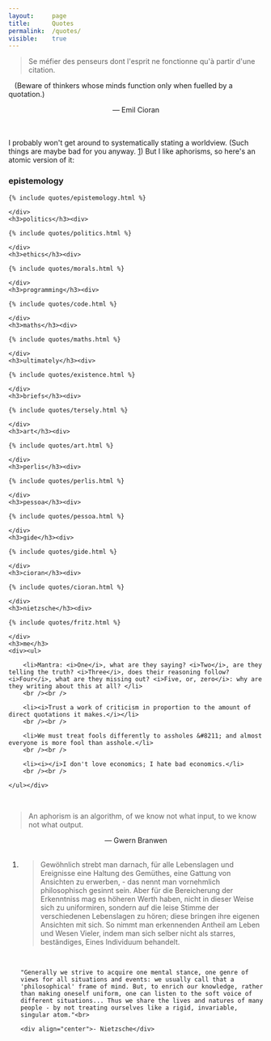 ```yaml
---
layout: 	page
title: 		Quotes
permalink: 	/quotes/
visible:	true
---
```


> Se méfier des penseurs dont l'esprit ne fonctionne qu'à partir d'une citation.

&nbsp;&nbsp;&nbsp;(Beware of thinkers whose minds function only when fuelled by a quotation.)

<div align="center">— Emil Cioran</div><br>

<br>

I probably won't get around to systematically stating a worldview. (Such things are maybe bad for you anyway. <a href="fn:1" id="fn:1">1</a>) But I like aphorisms, so here's an atomic version of it:


<div class="accordion">
	<h3>epistemology</h3><div>

	{% include quotes/epistemology.html %}

	</div>
	<h3>politics</h3><div>

	{% include quotes/politics.html %}

	</div>
	<h3>ethics</h3><div>

	{% include quotes/morals.html %}

	</div>
	<h3>programming</h3><div>

	{% include quotes/code.html %}

	</div>
	<h3>maths</h3><div>

	{% include quotes/maths.html %}

	</div>
	<h3>ultimately</h3><div>

	{% include quotes/existence.html %}
	
	</div>
	<h3>briefs</h3><div>

	{% include quotes/tersely.html %}
	
	</div>
	<h3>art</h3><div>
	
	{% include quotes/art.html %}

	</div>
	<h3>perlis</h3><div>

	{% include quotes/perlis.html %}

	</div>
	<h3>pessoa</h3><div>

	{% include quotes/pessoa.html %}

	</div>
	<h3>gide</h3><div>

	{% include quotes/gide.html %}

	</div>
	<h3>cioran</h3><div>

	{% include quotes/cioran.html %}

	</div>
	<h3>nietzsche</h3><div>

	{% include quotes/fritz.html %}

	</div>
	<h3>me</h3>
	<div><ul>

		<li>Mantra: <i>One</i>, what are they saying? <i>Two</i>, are they telling the truth? <i>Three</i>, does their reasoning follow? <i>Four</i>, what are they missing out? <i>Five, or, zero</i>: why are they writing about this at all? </li>
		<br /><br />

		<li><i>Trust a work of criticism in proportion to the amount of direct quotations it makes.</i></li>
		<br /><br />

		<li>We must treat fools differently to assholes &#8211; and almost everyone is more fool than asshole.</li>
		<br /><br />

		<li><i></i>I don't love economics; I hate bad economics.</li>
		<br /><br />

	</ul></div>

</div><br>


> An aphorism is an algorithm, of we know not what input,
to we know not what output.

<div align="center">— Gwern Branwen</div><br>



<div class="footnotes"><ol>
    <!-- 1 -->
    <li class="footnote" id="fn:1">
	<blockquote>Gewöhnlich strebt man darnach, für alle Lebenslagen und Ereignisse eine Haltung des Gemüthes, eine Gattung von Ansichten zu erwerben, - das nennt man vornehmlich philosophisch gesinnt sein. Aber für die Bereicherung der Erkenntniss mag es höheren Werth haben, nicht in dieser Weise sich zu uniformiren, sondern auf die leise Stimme der verschiedenen Lebenslagen zu hören; diese bringen ihre eigenen Ansichten mit sich. So nimmt man erkennenden Antheil am Leben und Wesen Vieler, indem man sich selber nicht als starres, beständiges, Eines Individuum behandelt.</blockquote><br>

	"Generally we strive to acquire one mental stance, one genre of views for all situations and events: we usually call that a 'philosophical' frame of mind. But, to enrich our knowledge, rather than making oneself uniform, one can listen to the soft voice of different situations... Thus we share the lives and natures of many people - by not treating ourselves like a rigid, invariable, singular atom."<br>

	<div align="center">- Nietzsche</div>
</li>
</ol>
<br>
